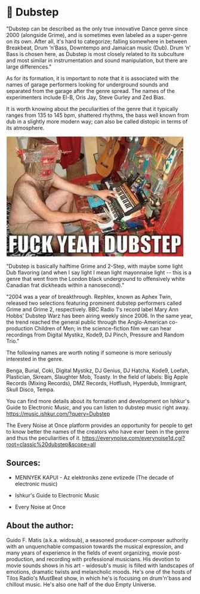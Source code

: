 # 🥁 Dubstep

"Dubstep can be described as the only true innovative Dance genre since 2000 (alongside Grime), and is sometimes even labeled as a super-genre on its own. After all, it's hard to categorize; falling somewhere in between Breakbeat, Drum ‘n’Bass, Downtempo and Jamaican music (Dub). Drum ‘n’ Bass is chosen here, as Dubstep is most closely related to its subculture and most similar in instrumentation and sound manipulation, but there are large differences."

As for its formation, it is important to note that it is associated with the names of garage performers looking for underground sounds and separated from the garage after the genre spread. The names of the experimenters include El-B, Oris Jay, Steve Gurley and Zed Bias.

It is worth knowing about the peculiarities of the genre that it typically ranges from 135 to 145 bpm, shattered rhythms, the bass well known from dub in a slightly more modern way; can also be called distopic in terms of its atmosphere.

![[Dubstep]](_static/images/sound/dubstep/dubstep.jpg)

"Dubstep is basically halftime Grime and 2-Step, with maybe some light Dub flavoring (and when I say light I mean light mayonnaise light -- this is a genre that went from the London black underground to offensively white Canadian frat dickheads within a nanosecond)."

"2004 was a year of breakthrough. Rephlex, known as Aphex Twin, released two selections featuring prominent dubstep performers called Grime and Grime 2, respectively.
BBC Radio 1's record label Mary Ann Hobbs' Dubstep Warz has been airing weekly since 2006. In the same year, the trend reached the general public through the Anglo-American co-production Children of Men; in the science-fiction film we can hear recordings from Digital Mystikz, Kode9, DJ Pinch, Pressure and Random Trio."

The following names are worth noting if someone is more seriously interested in the genre.

Benga, Burial, Coki, Digital Mystikz, DJ Genius, DJ Hatcha, Kode9, Loefah, Plastician, Skream, Slaughter Mob, Toasty. In the field of labels: Big Apple Records (Mixing Records), DMZ Records, Hotflush, Hyperdub, Immigrant, Skull Disco, Tempa.

You can find more details about its formation and development on Ishkur's Guide to Electronic Music, and you can listen to dubstep music right away.
<https://music.ishkur.com/?query=Dubstep>

The Every Noise at Once platform provides an opportunity for people to get to know better the names of the creators who have ever been in the genre and thus the peculiarities of it.
<https://everynoise.com/everynoise1d.cgi?root=classic%20dubstep&scope=all>

## Sources:

- MENNYEK KAPUI - Az elektroniks zene evtizede (The decade of electronic music)

- Ishkur's Guide to Electronic Music

- Every Noise at Once


## About the author:

Guido F. Matis (a.k.a. widosub), a seasoned producer-composer authority with an unquenchable compassion towards the musical expression, and many years of experience in the fields of event organizing, movie post-production, and recording with professional musicians. His devotion to movie sounds shows in his art - widosub's music is filled with landscapes of emotions, dramatic twists and melancholic moods. He's one of the hosts of Tilos Radio's MustBeat show, in which he's is focusing on drum'n'bass and chillout music. He's also one half of the duo Empty Universe.
